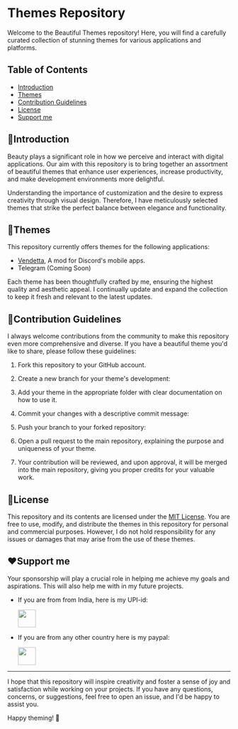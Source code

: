 # Themes Repository

Welcome to the Beautiful Themes repository! Here, you will find a carefully curated collection of stunning themes for various applications and platforms. 

## Table of Contents

- [Introduction](#introduction)
- [Themes](#themes)
- [Contribution Guidelines](#contribution-guidelines)
- [License](#license)
- [Support me](#Support-me)

## 🙏Introduction

Beauty plays a significant role in how we perceive and interact with digital applications. Our aim with this repository is to bring together an assortment of beautiful themes that enhance user experiences, increase productivity, and make development environments more delightful.

Understanding the importance of customization and the desire to express creativity through visual design. Therefore, I have meticulously selected themes that strike the perfect balance between elegance and functionality.

## 🎨Themes

This repository currently offers themes for the following applications:

- [Vendetta](https://github.com/vendetta-mod), A mod for Discord's mobile apps.
- Telegram (Coming Soon)

Each theme has been thoughtfully crafted by me, ensuring the highest quality and aesthetic appeal. I continually update and expand the collection to keep it fresh and relevant to the latest updates.

## 🤝Contribution Guidelines

I always welcome contributions from the community to make this repository even more comprehensive and diverse. If you have a beautiful theme you'd like to share, please follow these guidelines:

1. Fork this repository to your GitHub account.

2. Create a new branch for your theme's development:

3. Add your theme in the appropriate folder with clear documentation on how to use it.

4. Commit your changes with a descriptive commit message:

5. Push your branch to your forked repository:

6. Open a pull request to the main repository, explaining the purpose and uniqueness of your theme.

7. Your contribution will be reviewed, and upon approval, it will be merged into the main repository, giving you proper credits for your valuable work.

## 🪪License

This repository and its contents are licensed under the [MIT License](https://opensource.org/licenses/MIT). You are free to use, modify, and distribute the themes in this repository for personal and commercial purposes. However, I do not hold responsibility for any issues or damages that may arise from the use of these themes.

## ❤️Support me

Your sponsorship will play a crucial role in helping me achieve my goals and aspirations. This will also help me with in my future projects.
- If you are from from India, here is my UPI-id: 

  <a href="https://github.com/TakiShiwa/Themes/assets/137756384/02a87419-84ec-4ea8-a910-20f92e19259a"><img src="https://github.com/TakiShiwa/Themes/blob/main/Buttons/UPI%20button.svg" height="40"></a>

- If you are from any other country here is my paypal:

  <a href="https://www.paypal.me/TakiShiwa"><img src="https://github.com/TakiShiwa/Themes/blob/main/Buttons/blue.svg" height="40"></a>

---

I hope that this repository will inspire creativity and foster a sense of joy and satisfaction while working on your projects. If you have any questions, concerns, or suggestions, feel free to open an issue, and I'd be happy to assist you.

Happy theming! 🎨
